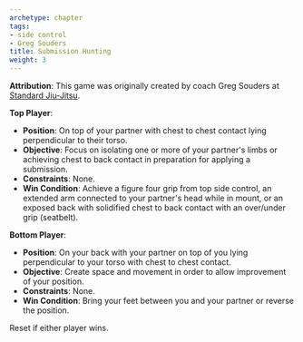 ```yaml
---
archetype: chapter
tags:
- side control
- Greg Souders
title: Submission Hunting
weight: 3
---
```

**Attribution**: This game was originally created by coach Greg Souders at [Standard Jiu-Jitsu](https://standardjiujitsu.com).


**Top Player**:
  * **Position**: On top of your partner with chest to chest contact lying perpendicular to their torso.
  * **Objective**: Focus on isolating one or more of your partner's limbs or achieving chest to back contact in preparation for applying a submission.
  * **Constraints**: None.
  * **Win Condition**: Achieve a figure four grip from top side control, an extended arm connected to your partner's head while in mount, or an exposed back with solidified chest to back contact with an over/under grip (seatbelt).

**Bottom Player**:
  * **Position**: On your back with your partner on top of you lying perpendicular to your torso with chest to chest contact.
  * **Objective**: Create space and movement in order to allow improvement of your position.
  * **Constraints**: None.
  * **Win Condition**: Bring your feet between you and your partner or reverse the position.

Reset if either player wins.